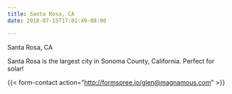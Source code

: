 ```yaml
---
title: Santa Rosa, CA
date: 2018-07-15T17:01:49-08:00

---
```

Santa Rosa, CA

Santa Rosa is the largest city in Sonoma County, California. Perfect for solar!

{{< form-contact action="http://formspree.io/glen@magnamous.com" >}}